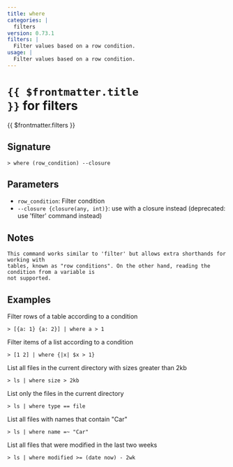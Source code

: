 ```yaml
---
title: where
categories: |
  filters
version: 0.73.1
filters: |
  Filter values based on a row condition.
usage: |
  Filter values based on a row condition.
---
```


# <code>{{ $frontmatter.title }}</code> for filters

<div class='command-title'>{{ $frontmatter.filters }}</div>

## Signature

```> where (row_condition) --closure```

## Parameters

 -  `row_condition`: Filter condition
 -  `--closure {closure(any, int)}`: use with a closure instead (deprecated: use 'filter' command instead)

## Notes
```text
This command works similar to 'filter' but allows extra shorthands for working with
tables, known as "row conditions". On the other hand, reading the condition from a variable is
not supported.
```
## Examples

Filter rows of a table according to a condition
```shell
> [{a: 1} {a: 2}] | where a > 1
```

Filter items of a list according to a condition
```shell
> [1 2] | where {|x| $x > 1}
```

List all files in the current directory with sizes greater than 2kb
```shell
> ls | where size > 2kb
```

List only the files in the current directory
```shell
> ls | where type == file
```

List all files with names that contain "Car"
```shell
> ls | where name =~ "Car"
```

List all files that were modified in the last two weeks
```shell
> ls | where modified >= (date now) - 2wk
```
